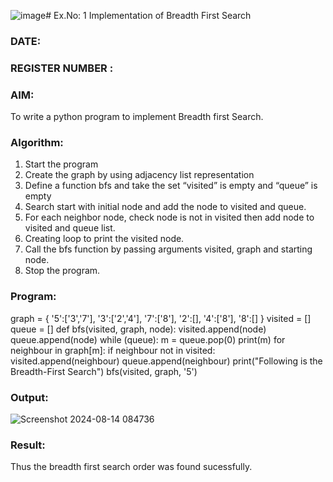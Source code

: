 ![image](https://github.com/user-attachments/assets/a1c8aaaa-bf9f-45d2-8c78-2e37dc591422)# Ex.No: 1  Implementation of Breadth First Search 
### DATE:                                                                            
### REGISTER NUMBER : 
### AIM: 
To write a python program to implement Breadth first Search. 
### Algorithm:
1. Start the program
2. Create the graph by using adjacency list representation
3. Define a function bfs and take the set “visited” is empty and “queue” is empty
4. Search start with initial node and add the node to visited and queue.
5. For each neighbor node, check node is not in visited then add node to visited and queue list.
6.  Creating loop to print the visited node.
7.   Call the bfs function by passing arguments visited, graph and starting node.
8.   Stop the program.
### Program:
graph = {
    '5':['3','7'],
    '3':['2','4'],
    '7':['8'],
    '2':[],
    '4':['8'],
    '8':[]
}
visited = []
queue = []
def bfs(visited, graph, node):
    visited.append(node)
    queue.append(node)
    while (queue):
        m = queue.pop(0)
        print(m)
        for neighbour in graph[m]:
            if neighbour not in visited:
                visited.append(neighbour)
                queue.append(neighbour)
print("Following is the Breadth-First Search")
bfs(visited, graph, '5')











### Output:
![Screenshot 2024-08-14 084736](https://github.com/user-attachments/assets/c06c4bc4-9e1f-4185-b327-cc0da2f26bcd)




### Result:
Thus the breadth first search order was found sucessfully.
